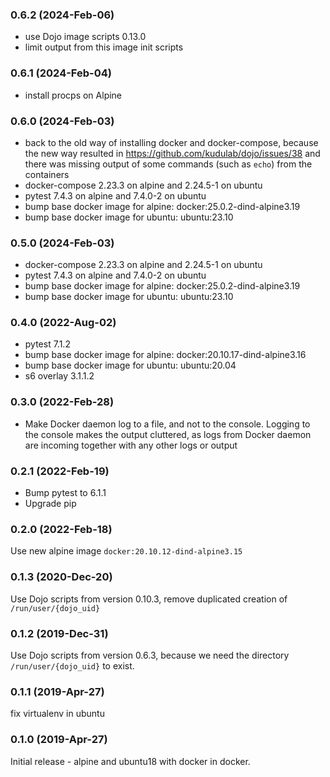 ### 0.6.2 (2024-Feb-06)

* use Dojo image scripts 0.13.0
* limit output from this image init scripts

### 0.6.1 (2024-Feb-04)

* install procps on Alpine

### 0.6.0 (2024-Feb-03)

* back to the old way of installing docker and docker-compose,
because the new way resulted in https://github.com/kudulab/dojo/issues/38
and there was missing output of some commands (such as `echo`) from
 the containers
 * docker-compose 2.23.3 on alpine and 2.24.5-1 on ubuntu
 * pytest 7.4.3 on alpine and 7.4.0-2 on ubuntu
 * bump base docker image for alpine: docker:25.0.2-dind-alpine3.19
 * bump base docker image for ubuntu: ubuntu:23.10

### 0.5.0 (2024-Feb-03)

* docker-compose 2.23.3 on alpine and 2.24.5-1 on ubuntu
* pytest 7.4.3 on alpine and 7.4.0-2 on ubuntu
* bump base docker image for alpine: docker:25.0.2-dind-alpine3.19
* bump base docker image for ubuntu: ubuntu:23.10

### 0.4.0 (2022-Aug-02)

* pytest 7.1.2
* bump base docker image for alpine: docker:20.10.17-dind-alpine3.16
* bump base docker image for ubuntu: ubuntu:20.04
* s6 overlay 3.1.1.2

### 0.3.0 (2022-Feb-28)

* Make Docker daemon log to a file, and not to the console. Logging to the console makes the output cluttered, as logs from Docker daemon are incoming together with any other logs or output

### 0.2.1 (2022-Feb-19)

* Bump pytest to 6.1.1
* Upgrade pip

### 0.2.0 (2022-Feb-18)

Use new alpine image `docker:20.10.12-dind-alpine3.15`

### 0.1.3 (2020-Dec-20)

Use Dojo scripts from version 0.10.3, remove duplicated creation of `/run/user/{dojo_uid}`

### 0.1.2 (2019-Dec-31)

Use Dojo scripts from version 0.6.3, because we need the directory
 `/run/user/{dojo_uid}` to exist.

### 0.1.1 (2019-Apr-27)

fix virtualenv in ubuntu

### 0.1.0 (2019-Apr-27)

Initial release - alpine and ubuntu18 with docker in docker.

